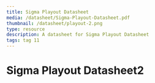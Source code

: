 ```yaml
---
title: Sigma Playout Datasheet
media: /datasheet/Sigma-Playout-Datasheet.pdf
thumbnail: /datasheet/playout-2.png
type: resource
description: A datasheet for Sigma Playout Datasheet
tags: tag 11
---
```


# Sigma Playout Datasheet2
